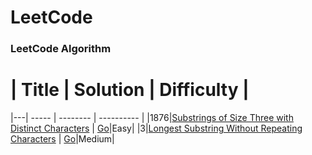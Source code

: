 
LeetCode
========
				
### LeetCode Algorithm
				
				
 # | Title | Solution | Difficulty |
|---| ----- | -------- | ---------- |
|1876|[Substrings of Size Three with Distinct Characters](https://leetcode.com/problems/substrings-of-size-three-with-distinct-characters/description/) | [Go](./golang/1876/solution.go)|Easy|
|3|[Longest Substring Without Repeating Characters](https://leetcode.com/problems/longest-substring-without-repeating-characters/description/) | [Go](./golang/3/solution.go)|Medium|
